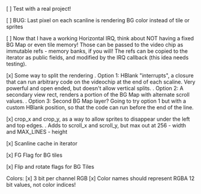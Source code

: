 [ ] Test with a real project!

[ ] BUG: Last pixel on each scanline is rendering BG color instead of tile or sprites

[ ] Now that I have a working Horizontal IRQ, think about NOT having a fixed BG Map or even tile memory! Those can be passed to the video chip as immutable refs - memory banks, if you will! The refs can be copied to the iterator as public fields, and modified by the IRQ callback (this idea needs testing).


[x] Some way to split the rendering
    . Option 1: HBlank "interrupts", a closure that can run arbitrary code on the videochip at the end of each scaline. Very powerful and open ended, but doesn't allow vertical splits.
    . Option 2: A secondary view rect, renders a portion of the BG Map with alternate scroll values.
    . Option 3: Second BG Map layer?
    Going to try option 1 but with a custom HBlank position, so that the code can run before the end of the line.

[x] crop_x and crop_y, as a way to allow sprites to disappear under the left and top edges.
    . Adds to scroll_x and scroll_y, but max out at 256 - width and MAX_LINES - height

[x] Scanline cache in iterator

[x] FG Flag for BG tiles

[x] Flip and rotate flags for BG Tiles

Colors:
    [x] 3 bit per channel RGB
    [x] Color names should represent RGBA 12 bit values, not color indices!
